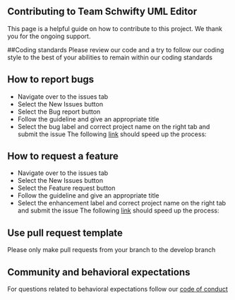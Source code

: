 ## Contributing to Team Schwifty UML Editor

This page is a helpful guide on how to contribute to this project. We thank you for the ongoing support.

##Coding standards
Please review our code and a try to follow our coding style to the best of your abilities to remain within our coding standards 

## How to report bugs 
* Navigate over to the issues tab
* Select the New Issues button
* Select the Bug report button
* Follow the guideline and give an appropriate title
* Select the bug label and correct project name on the right tab and submit the issue
The following [link](https://github.com/mucsci-students/2020fa-420-Schwifty/issues/new?assignees=&labels=&template=bug_report.md&title=) should speed up the process: 

## How to request a feature
* Navigate over to the issues tab
* Select the New Issues button
* Select the Feature request button
* Follow the guideline and give an appropriate title
* Select the enhancement label and correct project name on the right tab and submit the issue 
The following [link](https://github.com/mucsci-students/2020fa-420-Schwifty/issues/new?assignees=&labels=&template=feature_request.md&title=) should speed up the process: 


## Use pull request template
Please only make pull requests from your branch to the develop branch

## Community and behavioral expectations
For questions related to behavioral expectations follow our [code of conduct](https://github.com/mucsci-students/2020fa-420-Schwifty/blob/develop/CODE_OF_CONDUCT.md)
